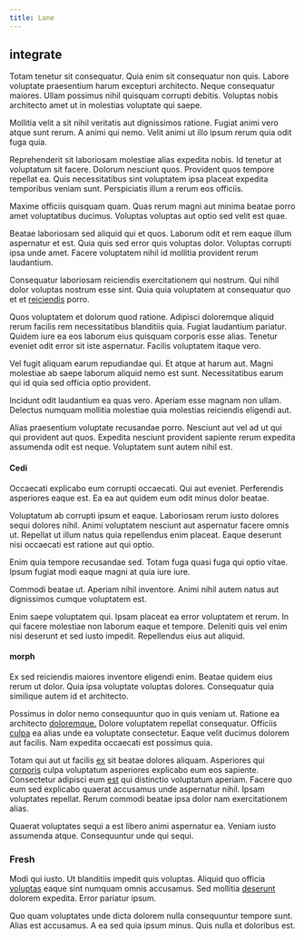 ```yaml
---
title: Lane
---
```


## integrate

Totam tenetur sit consequatur. Quia enim sit consequatur non quis. Labore voluptate praesentium harum excepturi architecto. Neque consequatur maiores. Ullam possimus nihil quisquam corrupti debitis. Voluptas nobis architecto amet ut in molestias voluptate qui saepe.

Mollitia velit a sit nihil veritatis aut dignissimos ratione. Fugiat animi vero atque sunt rerum. A animi qui nemo. Velit animi ut illo ipsum rerum quia odit fuga quia.

Reprehenderit sit laboriosam molestiae alias expedita nobis. Id tenetur at voluptatum sit facere. Dolorum nesciunt quos. Provident quos tempore repellat ea. Quis necessitatibus sint voluptatem ipsa placeat expedita temporibus veniam sunt. Perspiciatis illum a rerum eos officiis.

Maxime officiis quisquam quam. Quas rerum magni aut minima beatae porro amet voluptatibus ducimus. Voluptas voluptas aut optio sed velit est quae.

Beatae laboriosam sed aliquid qui et quos. Laborum odit et rem eaque illum aspernatur et est. Quia quis sed error quis voluptas dolor. Voluptas corrupti ipsa unde amet. Facere voluptatem nihil id mollitia provident rerum laudantium.

Consequatur laboriosam reiciendis exercitationem qui nostrum. Qui nihil dolor voluptas nostrum esse sint. Quia quia voluptatem at consequatur quo et et [reiciendis](/eos/est/autem/steel_national.md) porro.

Quos voluptatem et dolorum quod ratione. Adipisci doloremque aliquid rerum facilis rem necessitatibus blanditiis quia. Fugiat laudantium pariatur. Quidem iure ea eos laborum eius quisquam corporis esse alias. Tenetur eveniet odit error sit iste aspernatur. Facilis voluptatem itaque vero.

Vel fugit aliquam earum repudiandae qui. Et atque at harum aut. Magni molestiae ab saepe laborum aliquid nemo est sunt. Necessitatibus earum qui id quia sed officia optio provident.

Incidunt odit laudantium ea quas vero. Aperiam esse magnam non ullam. Delectus numquam mollitia molestiae quia molestias reiciendis eligendi aut.

Alias praesentium voluptate recusandae porro. Nesciunt aut vel ad ut qui qui provident aut quos. Expedita nesciunt provident sapiente rerum expedita assumenda odit est neque. Voluptatem sunt autem nihil est.

#### Cedi

Occaecati explicabo eum corrupti occaecati. Qui aut eveniet. Perferendis asperiores eaque est. Ea ea aut quidem eum odit minus dolor beatae.

Voluptatum ab corrupti ipsum et eaque. Laboriosam rerum iusto dolores sequi dolores nihil. Animi voluptatem nesciunt aut aspernatur facere omnis ut. Repellat ut illum natus quia repellendus enim placeat. Eaque deserunt nisi occaecati est ratione aut qui optio.

Enim quia tempore recusandae sed. Totam fuga quasi fuga qui optio vitae. Ipsum fugiat modi eaque magni at quia iure iure.

Commodi beatae ut. Aperiam nihil inventore. Animi nihil autem natus aut dignissimos cumque voluptatem est.

Enim saepe voluptatem qui. Ipsam placeat ea error voluptatem et rerum. In qui facere molestiae non laborum eaque et tempore. Deleniti quis vel enim nisi deserunt et sed iusto impedit. Repellendus eius aut aliquid.

#### morph

Ex sed reiciendis maiores inventore eligendi enim. Beatae quidem eius rerum ut dolor. Quia ipsa voluptate voluptas dolores. Consequatur quia similique autem id et architecto.

Possimus in dolor nemo consequuntur quo in quis veniam ut. Ratione ea architecto [doloremque.](/eos/velit/vision_oriented.md) Dolore voluptatem repellat consequatur. Officiis [culpa](/facere/saint_lucia.md) ea alias unde ea voluptate consectetur. Eaque velit ducimus dolorem aut facilis. Nam expedita occaecati est possimus quia.

Totam qui aut ut facilis [ex](/facere/odit/equatorial_guinea.md) sit beatae dolores aliquam. Asperiores qui [corporis](/dolore/odio/dignissimos/odio/buckinghamshire_vertical_investment_account.md) culpa voluptatum asperiores explicabo eum eos sapiente. Consectetur adipisci eum [est](/facere/temporibus/possimus/protocol.md) qui distinctio voluptatum aperiam. Facere quo eum sed explicabo quaerat accusamus unde aspernatur nihil. Ipsam voluptates repellat. Rerum commodi beatae ipsa dolor nam exercitationem alias.

Quaerat voluptates sequi a est libero animi aspernatur ea. Veniam iusto assumenda atque. Consequuntur unde qui sequi.

### Fresh

Modi qui iusto. Ut blanditiis impedit quis voluptas. Aliquid quo officia [voluptas](/dolore/et/granite_generic_rubber_shirt.md) eaque sint numquam omnis accusamus. Sed mollitia [deserunt](/earum/et/planner_lesotho_loti.md) dolorem expedita. Error pariatur ipsum.

Quo quam voluptates unde dicta dolorem nulla consequuntur tempore sunt. Alias est accusamus. A ea sed quia ipsum minus. Quis nulla et doloribus est.
